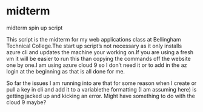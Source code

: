 # midterm
midterm spin up script

This script is the midterm for my web applications class at Bellingham Technical College.The start up script’s not necessary as it only installs azure cli and updates the machine your working on.If you are using a fresh vm it will be easier to run this than copying the commands off the website one by one.I am using azure cloud 9 so I don’t need it or to add in the az login at the beginning as that is all done for me.

So far the issues I am running into are that for some reason when I create or pull a key in cli and add it to a variablethe formatting (I am assuming here) is getting jacked up and kicking an error. Might have something to do with the cloud 9 maybe? 
